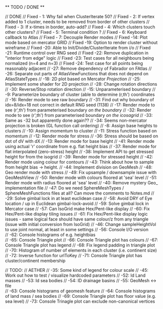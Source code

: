 ﻿** TODO / DONE **

  // DONE 
  // Fixed - 1: Why fail when ClusterIterate 50?
  // Fixed - 2: If vertex added to 1 cluster, needs to be removed from border of other clusters
  // Fixed - 3: If x-times in border, auto-add?
  // Fixed - 4: Which clusters touch other clusters?
  // Fixed - 5: Terminal condition ?
  // Fixed - 6: Keyboard callback to Atlas
  // Fixed - 7: Decouple Render modes
  // Fixed -14: Plot mode based on mercator GRID 
  // Fixed -19: Option to render cluster without wireframe 
  // Fixed -20: Able to Init/Divide/ClusterIterate from i/o
  // Fixed -21: Runtime control over RNG seed
  // Fixed -22: Remove duplication in "interior from edge" logic
  // Fixed -23: Test cases for all neighbours being normalized (n=4 and n=3)
  // Fixed -24: Test case for all points being reasonably adjacent
  //	   -27: Remove dependency of Fabrador on FAtlas
  //       -26: Separate out parts of AtlasViewFunctions that does not depend on AtlasStateTypes
  //       -18: 2D plot based on Mercator *Projection*
  //       -25: Implement some shader for 2D projection
  //       -28: Change rotation directions
  //       -30: Reverse/Stop rotation direction
  //       -15: Unparameterised boundary
  //       -9:  Parameterize boundary of cluster (able to determine (r,th') coordinates
  //       -16: Render mode to see raw boundary
  //       -31: Find out why boundary of idx=8/idx=18 not correct in default RNG seed (1138)
  //       -17: Render mode to see (r',th') from parameterised boundary *on the boundary*
  //       -32: Render mode to see (r',th') from parameterised boundary *on the icosagrid*
  //       -33: Same as -32 but apparently done again??
  //       -34: Seems non-mercator projection is broken (GL function call ordering)
  //       -8:  Assign base heights to clusters
  //       -10: Assign momentum to cluster
  //       -11: Stress function based on momentum
  //       -12: Render mode for stress
  //       -36: Stress should be based on dot of dV with dX
  //       -13: Render mode for base height
  //       -41: Render mode using actual 'r' coordinate from e.g. flat height bias
  //       -37: Render mode for flat interpolated (zero-stress) height
  //       -38: Implement API to get stressed height for from the isogrid
  //       -39: Render mode for stressed height
  //       -42: Render mode using colour for contours
  //       -43: Think about how to sample from height bias -> height.
  //       -44: Implement division on GeoMesh
  //       -48: Geo render mode with stress
  //       -49: Fix upsample / downsample issue with GeoMeshView
  //       -50: Render mode with colours floored at 'sea' level
  //       -51: Render mode with radius floored at 'sea' level
  //       -40: Remove mystery Geo_ implementation file
  //       -47: Do we need SphereMeshTypes / SphereMeshFunctions files at all? Can move the comments to Notes.md
  //       -29: Solve gimbal lock in at least euclidean case
  //       -58: Avoid DRY of Eye location / up in Euclidean gimbal-lock-avoid
  //       -59: Solve gimbal lock in Mercator case
  //       -57: Can IsoGrid make Hex/Pent-like display
  //       -60: Fix Hex/Pent-like display tiling issues
  //       -61: Fix Hex/Pent-like display logic issues - same logical face should have same colour/z from any triangle (issue with initial conversion from IsoGrid)
  //       -46: Change sampleHeightVol to use joint normal, at least in some settings
  //       -56: Console I/O version  
  //       -62: Console histograms of e.g. heightbias     
  //       -65: Console Triangle plot
  //       -66: Console Triangle plot has colours
  //       -67: Console Triangle plot has legend
  //       -68: Fix legend padding in triangle plot
  //       -70: Histogram of number of elements in each cluster (i.e. continent size)
  //       -72: Inverse function for urlToKey
  //       -71: Console Triangle plot has cluster/continent membership


  // TODO:
  // AETHER
  //       -35: Some kind of legend for colour scale
  //       -45: Work out how to test / visualize hardcoded parameters
  //       -52: Id Land masses
  //       -53: Id sea bodies
  //       -54: ID drainage basins
  //       -55: GeoMesh <-> file            
  //       -63: Console histograms of geomesh feature
  //       -64: Console histograms of land mass / sea bodies
  // 	   -69: Console Triangle plot has floor value (e.g. sea level) 
  //       -73: Console Trinagle plot can exclude non-canonical vertices